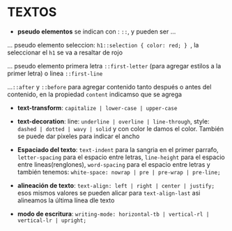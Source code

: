 # TEXTOS

- **pseudo elementos** se indican con : `::`, y pueden ser ...

... pseudo elemento seleccion: `h1::selection { color: red; } `, la seleccionar el `h1` se va a resaltar de rojo

... pseudo elemento primera letra `::first-letter` (para agregar estilos a la primer letra) o linea `::first-line`

...`::after` y `::before` para agregar contenido tanto después o antes del contenido, en la propiedad `content` indicamso que se agrega

- **text-transform**: `capitalize | lower-case | upper-case`

- **text-decoration**: line: `underline | overline | line-through`, style: `dashed | dotted | wavy | solid` y con color le damos el color. También se puede dar pixeles para indicar el ancho

- **Espaciado del texto**: `text-indent` para la sangria en el primer parrafo, `letter-spacing` para el espacio entre letras, `line-height` para el espacio entre lineas(renglones), `word-spacing` para el espacio entre letras y también tenemos: `white-space: nowrap | pre | pre-wrap | pre-line;`

- **alineación de texto**: `text-align: left | right | center | justify;` esos mismos valores se pueden alicar para `text-align-last` asi alineamos la última línea dle texto

- **modo de escritura**: `writing-mode: horizontal-tb | vertical-rl | vertical-lr | upright;`